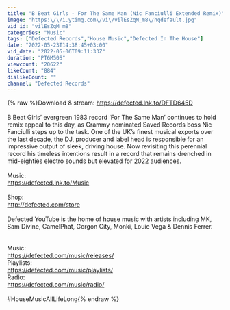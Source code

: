 ```yaml
---
title: "B Beat Girls - For The Same Man (Nic Fanciulli Extended Remix)"
image: "https:\/\/i.ytimg.com\/vi\/vilEsZqM_m8\/hqdefault.jpg"
vid_id: "vilEsZqM_m8"
categories: "Music"
tags: ["Defected Records","House Music","Defected In The House"]
date: "2022-05-23T14:38:45+03:00"
vid_date: "2022-05-06T09:11:33Z"
duration: "PT6M50S"
viewcount: "20622"
likeCount: "884"
dislikeCount: ""
channel: "Defected Records"
---
```

{% raw %}Download &amp; stream: <a rel="nofollow" target="blank" href="https://defected.lnk.to/DFTD645D">https://defected.lnk.to/DFTD645D</a> <br /><br />B Beat Girls’ evergreen 1983 record ‘For The Same Man’ continues to hold remix appeal to this day, as Grammy nominated Saved Records boss Nic Fanciulli steps up to the task. One of the UK’s finest musical exports over the last decade, the DJ, producer and label head is responsible for an impressive output of sleek, driving house. Now revisiting this perennial record his timeless intentions result in a record that remains drenched in mid-eighties electro sounds but elevated for 2022 audiences. <br /><br />Music:<br /><a rel="nofollow" target="blank" href="https://defected.lnk.to/Music">https://defected.lnk.to/Music</a><br /><br />Shop: <br /><a rel="nofollow" target="blank" href="http://defected.com/store">http://defected.com/store</a><br /><br />Defected YouTube is the home of house music with artists including MK, Sam Divine, CamelPhat, Gorgon City, Monki, Louie Vega &amp; Dennis Ferrer.<br /><br /><br />Music:<br /><a rel="nofollow" target="blank" href="https://defected.com/music/releases/">https://defected.com/music/releases/</a><br />Playlists:<br /><a rel="nofollow" target="blank" href="https://defected.com/music/playlists/">https://defected.com/music/playlists/</a><br />Radio:<br /><a rel="nofollow" target="blank" href="https://defected.com/music/radio/">https://defected.com/music/radio/</a><br /><br />#HouseMusicAllLifeLong{% endraw %}

